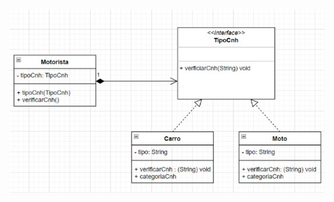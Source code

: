 <h1 align="center"> <img src = "https://github.com/ZaionKun/Bertoti_PP/blob/main/padroesP/Strategy/pattern/strategy.png" /></h1>